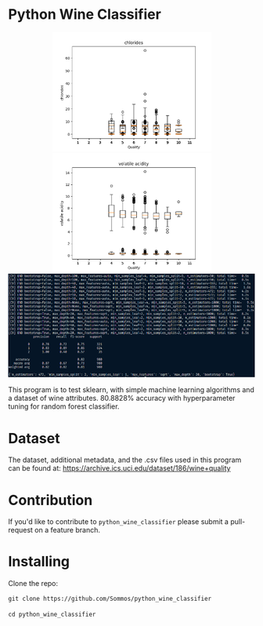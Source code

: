 # Python Wine Classifier

<p align="center">
    <img src="figs/chlorides.png" width="325"/>
    <img src="figs/volatilewhiteacidity.png" width="325"/>
    <img src="image_0.png" width="750"/>
</p>

This program is to test sklearn, with simple machine learning algorithms and a dataset of wine attributes. 
80.8828% accuracy with hyperparameter tuning for random forest classifier.

# Dataset

The dataset, additional metadata, and the .csv files used in this program can be found at:
https://archive.ics.uci.edu/dataset/186/wine+quality

# Contribution 

If you'd like to contribute to `python_wine_classifier` please submit a pull-request on a feature branch.

# Installing

Clone the repo:

    git clone https://github.com/Sommos/python_wine_classifier

    cd python_wine_classifier